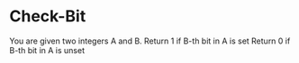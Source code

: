 # Check-Bit
You are given two integers A and B.
Return 1 if B-th bit in A is set
Return 0 if B-th bit in A is unset
